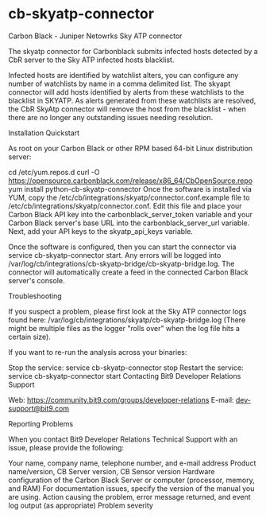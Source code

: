 # cb-skyatp-connector

Carbon Black - Juniper Netowrks Sky ATP connector

The skyatp connector for Carbonblack submits infected hosts detected by a CbR server to the Sky ATP infected hosts blacklist.

Infected hosts are identified by watchlist alters, you can configure any number of watchlists by name in a comma delimited list. 
The skyapt connector will add hosts identified by alerts from these watchlists to the blacklist in SKYATP. 
As alerts generated from these watchlists are resolved, the CbR SkyAtp connector will remove the host from the blacklist - when there are no longer any outstanding issues needing resolution.

Installation Quickstart

As root on your Carbon Black or other RPM based 64-bit Linux distribution server:

cd /etc/yum.repos.d
curl -O https://opensource.carbonblack.com/release/x86_64/CbOpenSource.repo
yum install python-cb-skyatp-connector
Once the software is installed via YUM, copy the /etc/cb/integrations/skyatp/connector.conf.example file to /etc/cb/integrations/skyatp/connector.conf. Edit this file and place your Carbon Black API key into the carbonblack_server_token variable and your Carbon Black server's base URL into the carbonblack_server_url variable. Next, add your  API keys to the skyatp_api_keys variable.

Once the software is configured, then you can start the connector via service cb-skyatp-connector start. Any errors will be logged into /var/log/cb/integrations/cb-skyatp-bridge/cb-skyatp-bridge.log. The connector will automatically create a feed in the connected Carbon Black server's console.

Troubleshooting

If you suspect a problem, please first look at the Sky ATP connector logs found here: /var/log/cb/integrations/skyatp/cb-skyatp-bridge.log (There might be multiple files as the logger "rolls over" when the log file hits a certain size).

If you want to re-run the analysis across your binaries:

Stop the service: service cb-skyatp-connector stop
Restart the service: service cb-skyatp-connector start
Contacting Bit9 Developer Relations Support

Web: https://community.bit9.com/groups/developer-relations E-mail: dev-support@bit9.com

Reporting Problems

When you contact Bit9 Developer Relations Technical Support with an issue, please provide the following:

Your name, company name, telephone number, and e-mail address
Product name/version, CB Server version, CB Sensor version
Hardware configuration of the Carbon Black Server or computer (processor, memory, and RAM)
For documentation issues, specify the version of the manual you are using.
Action causing the problem, error message returned, and event log output (as appropriate)
Problem severity